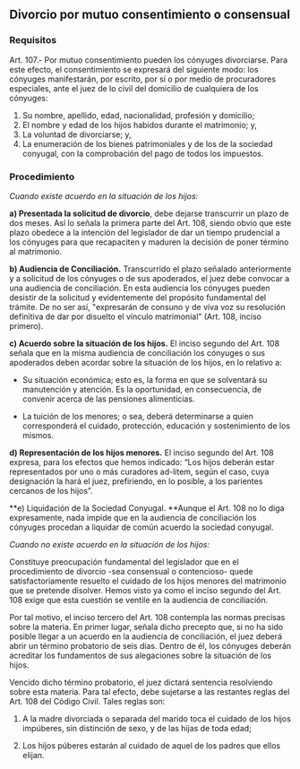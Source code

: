 ## Divorcio por mutuo consentimiento o consensual
### Requisitos
Art. 107.- Por mutuo consentimiento pueden los cónyuges divorciarse. Para este efecto, el consentimiento se expresará del siguiente modo: los cónyuges manifestarán, por escrito, por sí o por medio de procuradores especiales, ante el juez de lo civil del domicilio de cualquiera de los cónyuges:

1. Su nombre, apellido, edad, nacionalidad, profesión y domicilio;
2. El nombre y edad de los hijos habidos durante el matrimonio; y,
3. La voluntad de divorciarse; y,
4. La enumeración de los bienes patrimoniales y de los de la sociedad conyugal, con la comprobación del pago de todos los impuestos.


### Procedimiento
*Cuando existe acuerdo en la situación de los hijos:*

**a) Presentada la solicitud de divorcio**, debe dejarse transcurrir un plazo de dos meses. Así lo señala la primera parte del Art. 108, siendo obvio que este plazo obedece a la intención del legislador de dar un tiempo prudencial a los cónyuges para que recapaciten y maduren la decisión de poner término al matrimonio.

**b) Audiencia de Conciliación.** Transcurrido el plazo señalado anteriormente y a solicitud de los cónyuges o de sus apoderados, el juez debe convocar a una audiencia de conciliación. En esta audiencia los cónyuges pueden desistir de la solicitud y evidentemente del propósito fundamental del trámite. De no ser así, "expresarán de consuno y de viva voz su resolución definitiva de dar por disuelto el vínculo matrimonial" (Art. 108, inciso primero).

**c) Acuerdo sobre la situación de los hijos.** El inciso segundo del Art. 108 señala que en la misma audiencia de conciliación los cónyuges o sus apoderados deben acordar sobre la situación de los hijos, en lo relativo a:

- Su situación económica; esto es, la forma en que se solventará su manutención y atención. Es la oportunidad, en consecuencia, de convenir acerca de las pensiones alimenticias.

- La tuición de los menores; o sea, deberá determinarse a quien corresponderá el cuidado, protección, educación y sostenimiento de los mismos.

**d) Representación de los hijos menores.** El inciso segundo del Art. 108 expresa, para los efectos que hemos indicado: “Los hijos deberán estar representados por uno o más curadores ad-litem, según el caso, cuya designación la hará el juez, prefiriendo, en lo posible, a los parientes cercanos de los hijos”.

**e) Liquidación de la Sociedad Conyugal. **Aunque el Art. 108 no lo diga expresamente, nada impide que en la audiencia de conciliación los cónyuges procedan a liquidar de común acuerdo la sociedad conyugal.

*Cuando no existe acuerdo en la situación de los hijos:*

Constituye preocupación fundamental del legislador que en el procedimiento de divorcio -sea consensual o contencioso- quede satisfactoriamente resuelto el cuidado de los hijos menores del matrimonio que se pretende disolver. Hemos visto ya como el inciso segundo del Art. 108 exige que esta cuestión se ventile en la audiencia de  conciliación.

Por tal motivo, el inciso tercero del Art. 108 contempla las normas precisas sobre la materia. En primer lugar, señala dicho precepto que, si no ha sido posible llegar a un acuerdo en la audiencia de conciliación, el juez deberá abrir un término probatorio de seis días. Dentro de él, los cónyuges deberán acreditar los fundamentos de sus alegaciones sobre la situación de los hijos.

Vencido dicho término probatorio, el juez dictará sentencia resolviendo sobre esta materia. Para tal efecto, debe sujetarse a las restantes reglas del Art. 108 del Código Civil. 
Tales reglas son:

1. A la madre divorciada o separada del marido toca el cuidado de los hijos impúberes, sin distinción de sexo, y de las hijas de toda edad;


2. Los hijos púberes estarán al cuidado de aquel de los padres que ellos elijan.


